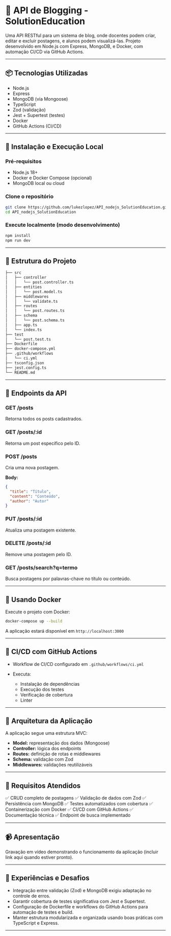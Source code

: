 # 📝 API de Blogging - SolutionEducation

Uma API RESTful para um sistema de blog, onde docentes podem criar, editar e excluir postagens, e alunos podem visualizá-las. Projeto desenvolvido em Node.js com Express, MongoDB, e Docker, com automação CI/CD via GitHub Actions.

---

## 📦 Tecnologias Utilizadas

* Node.js
* Express
* MongoDB (via Mongoose)
* TypeScript
* Zod (validação)
* Jest + Supertest (testes)
* Docker
* GitHub Actions (CI/CD)

---

## 🚀 Instalação e Execução Local

### Pré-requisitos

* Node.js 18+
* Docker e Docker Compose (opcional)
* MongoDB local ou cloud

### Clone o repositório

```bash
git clone https://github.com/lukezlopez/API_nodejs_SolutionEducation.git
cd API_nodejs_SolutionEducation
```

### Execute localmente (modo desenvolvimento)

```bash
npm install
npm run dev
```

---

## 📂 Estrutura do Projeto

```bash
├── src
│   ├── controller
│   │   └── post.controller.ts
│   ├── entities
│   │   └── post.model.ts
│   ├── middlewares
│   │   └── validate.ts
│   ├── routes
│   │   └── post.routes.ts
│   ├── schema
│   │   └── post.schema.ts
│   ├── app.ts
│   └── index.ts
├── test
│   └── post.test.ts
├── Dockerfile
├── docker-compose.yml
├── .github/workflows
│   └── ci.yml
├── tsconfig.json
├── jest.config.ts
└── README.md
```

---

## 📮 Endpoints da API

### GET /posts

Retorna todos os posts cadastrados.

### GET /posts/\:id

Retorna um post específico pelo ID.

### POST /posts

Cria uma nova postagem.

**Body:**

```json
{
  "title": "Título",
  "content": "Conteúdo",
  "author": "Autor"
}
```

### PUT /posts/\:id

Atualiza uma postagem existente.

### DELETE /posts/\:id

Remove uma postagem pelo ID.

### GET /posts/search?q=termo

Busca postagens por palavras-chave no título ou conteúdo.

---


## 🐳 Usando Docker

Execute o projeto com Docker:

```bash
docker-compose up --build
```

A aplicação estará disponível em `http://localhost:3000`

---

## 🔁 CI/CD com GitHub Actions

* Workflow de CI/CD configurado em `.github/workflows/ci.yml`
* Executa:

  * Instalação de dependências
  * Execução dos testes
  * Verificação de cobertura
  * Linter

---

## 🧱 Arquitetura da Aplicação

A aplicação segue uma estrutura MVC:

* **Model:** representação dos dados (Mongoose)
* **Controller:** lógica dos endpoints
* **Routes:** definição de rotas e middlewares
* **Schema:** validação com Zod
* **Middlewares:** validações reutilizáveis

---

## 🧾 Requisitos Atendidos

✅ CRUD completo de postagens
✅ Validação de dados com Zod
✅ Persistência com MongoDB
✅ Testes automatizados com cobertura
✅ Containerização com Docker
✅ CI/CD com GitHub Actions
✅ Documentação técnica
✅ Endpoint de busca implementado

---

## 📹 Apresentação

Gravação em vídeo demonstrando o funcionamento da aplicação (incluir link aqui quando estiver pronto).

---

## 🧠 Experiências e Desafios

* Integração entre validação (Zod) e MongoDB exigiu adaptação no controle de erros.
* Garantir cobertura de testes significativa com Jest e Supertest.
* Configuração de Dockerfile e workflows do GitHub Actions para automação de testes e build.
* Manter estrutura modularizada e organizada usando boas práticas com TypeScript e Express.

---
